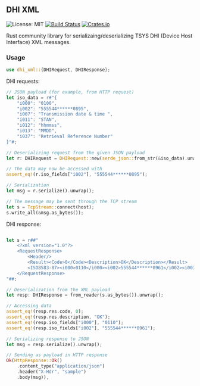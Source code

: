 ## DHI XML
![License: MIT](https://img.shields.io/crates/l/dhi-xml)
[![Build Status](https://travis-ci.org/timgabets/dhi-xml.svg?branch=master)](https://travis-ci.org/timgabets/dhi-xml)
[![Crates.io](https://img.shields.io/crates/v/dhi_xml.svg)](https://crates.io/crates/dhi-xml)

Rust community library for serializaing/deserializing TSYS DHI (Device Host Interface) XML messages.

### Usage

```rust
use dhi_xml::{DHIRequest, DHIResponse};
```

DHI requests:
```rust
// JSON payload (for example, from HTTP request)
let iso_data = r#"{
    "i000": "0100",
    "i002": "555544******0895",
    "i007": "Transmission date & time ",
    "i011": "STAN",
    "i012": "hhmmss",
    "i013": "MMDD",
    "i037": "Retrieval Reference Number"
}"#;

// Deserializing request from the given JSON payload
let r: DHIRequest = DHIRequest::new(serde_json::from_str(&iso_data).unwrap());

// The data may now be accessed with
assert_eq!(r.iso_fields["i002"], "555544******0895");

// Serialization
let msg = r.serialize().unwrap();

// The message may be sent through the TCP stream
let s = TcpStream::connect(host);
s.write_all(&msg.as_bytes());
```

DHI response:
```rust

let s = r##"
    <?xml version="1.0"?>
    <RequestResponse>
        <Header/>
        <Result><Code>0</Code><Description>OK</Description></Result>
     	<ISO8583-87><i000>0110</i000><i002>555544******0961</i002><i003>300000</i003><i004>000000000000</i004><i007>2804114717</i007></ISO8583-87>"
    </RequestResponse>
"##;

// Deserialization from the XML payload
let resp: DHIResponse = from_reader(s.as_bytes()).unwrap();

// Accessing data
assert_eq!(resp.res.code, 0);
assert_eq!(resp.res.description, "OK");
assert_eq!(resp.iso_fields["i000"], "0110");
assert_eq!(resp.iso_fields["i002"], "555544******0961");

// Serializing response to JSON
let msg = resp.serialize().unwrap();

// Sending as payload in HTTP response
Ok(HttpResponse::Ok()
    .content_type("application/json")
    .header("X-Hdr", "sample")
    .body(msg)),
```

